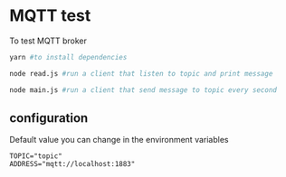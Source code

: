 # MQTT test

To test MQTT broker

```sh
yarn #to install dependencies
```

```sh
node read.js #run a client that listen to topic and print message
```

```sh
node main.js #run a client that send message to topic every second
```

## configuration

Default value you can change in the environment variables

```
TOPIC="topic"
ADDRESS="mqtt://localhost:1883"
```
